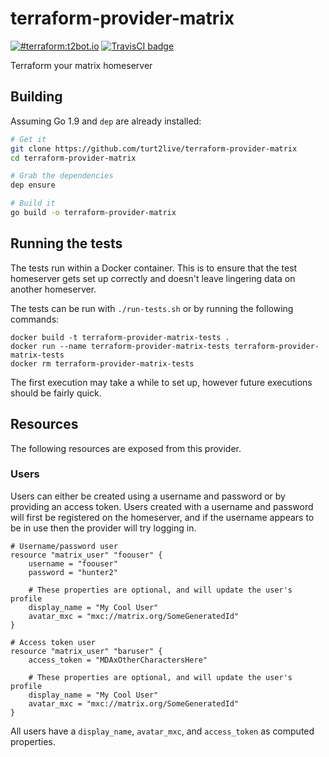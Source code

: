 # terraform-provider-matrix

[![#terraform:t2bot.io](https://img.shields.io/badge/matrix-%23terraform:t2bot.io-brightgreen.svg)](https://matrix.to/#/#terraform:t2bot.io)
[![TravisCI badge](https://travis-ci.org/turt2live/terraform-provider-matrix.svg?branch=master)](https://travis-ci.org/turt2live/terraform-provider-matrix)

Terraform your matrix homeserver

## Building

Assuming Go 1.9 and `dep` are already installed:
```bash
# Get it
git clone https://github.com/turt2live/terraform-provider-matrix
cd terraform-provider-matrix

# Grab the dependencies
dep ensure

# Build it
go build -o terraform-provider-matrix
```

## Running the tests

The tests run within a Docker container. This is to ensure that the test homeserver gets set up correctly and doesn't 
leave lingering data on another homeserver.

The tests can be run with `./run-tests.sh` or by running the following commands:
```
docker build -t terraform-provider-matrix-tests .
docker run --name terraform-provider-matrix-tests terraform-provider-matrix-tests
docker rm terraform-provider-matrix-tests
```

The first execution may take a while to set up, however future executions should be
fairly quick.

## Resources

The following resources are exposed from this provider.

### Users

Users can either be created using a username and password or by providing an access token. Users created with a username
and password will first be registered on the homeserver, and if the username appears to be in use then the provider will
try logging in.

```hcl
# Username/password user
resource "matrix_user" "foouser" {
    username = "foouser"
    password = "hunter2"
    
    # These properties are optional, and will update the user's profile
    display_name = "My Cool User"
    avatar_mxc = "mxc://matrix.org/SomeGeneratedId"
}

# Access token user
resource "matrix_user" "baruser" {
    access_token = "MDAxOtherCharactersHere"
    
    # These properties are optional, and will update the user's profile
    display_name = "My Cool User"
    avatar_mxc = "mxc://matrix.org/SomeGeneratedId"
}
```

All users have a `display_name`, `avatar_mxc`, and `access_token` as computed properties.